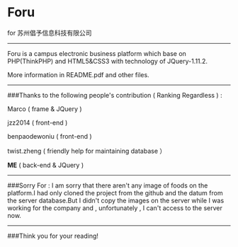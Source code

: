 # Foru 
for 苏州倡予信息科技有限公司
<hr>
Foru is a campus electronic business platform which base on PHP(ThinkPHP) and HTML5&CSS3 with technology of JQuery-1.11.2.

More information in README.pdf and other files.
<hr>
###Thanks to the following people's contribution ( Ranking Regardless ) :

Marco ( frame & JQuery )

jzz2014 ( front-end )

benpaodewoniu ( front-end ) 

twist.zheng ( friendly help for maintaining database ）

**ME** ( back-end & JQuery )
<hr>
###Sorry For : 
I am sorry that there aren't any image of foods on the platform.I had only cloned the project from the github and the datum from the server database.But I didn't copy the images on the server while I was working for the company and , unfortunately , I can't access to the server now.
<hr>
###Think you for your reading!  
